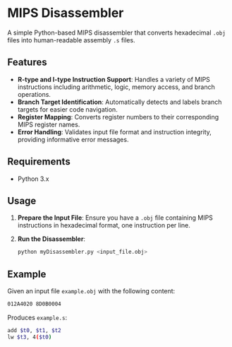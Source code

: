 # MIPS Disassembler

A simple Python-based MIPS disassembler that converts hexadecimal `.obj` files into human-readable assembly `.s` files.

## Features

- **R-type and I-type Instruction Support**: Handles a variety of MIPS instructions including arithmetic, logic, memory access, and branch operations.
- **Branch Target Identification**: Automatically detects and labels branch targets for easier code navigation.
- **Register Mapping**: Converts register numbers to their corresponding MIPS register names.
- **Error Handling**: Validates input file format and instruction integrity, providing informative error messages.

## Requirements

- Python 3.x

## Usage

1. **Prepare the Input File**: Ensure you have a `.obj` file containing MIPS instructions in hexadecimal format, one instruction per line.

2. **Run the Disassembler**:

   ```bash
   python myDisassembler.py <input_file.obj>

## Example

Given an input file `example.obj` with the following content:

```bash
012A4020 8D0B0004
```

Produces `example.s`:


```bash
add $t0, $t1, $t2
lw $t3, 4($t0)
```
